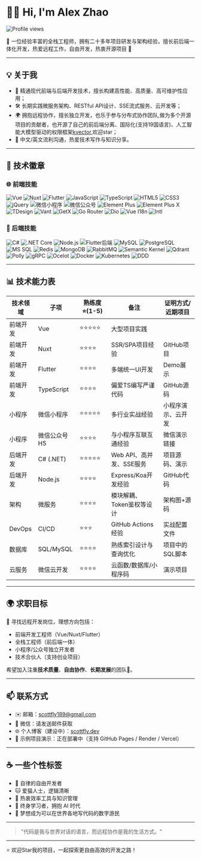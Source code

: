 # 👨‍💻 Hi, I'm Alex Zhao

![Profile views](https://komarev.com/ghpvc/?username=scottfly189&style=flat-square)

🚀 一位经验丰富的全栈工程师，拥有二十多年项目研发与架构经验，擅长前后端一体化开发，热爱远程工作，自由开发，热衷开源项目 🤝

---

## 💡 关于我

- 🧠 精通现代前端与后端开发技术，擅长构建高性能、高质量、高可维护性应用；
- 🛠️ 长期实践微服务架构、RESTful API设计、SSE流式服务、云开发等；
- 🌍 拥抱远程协作，擅长独立开发，也乐于参与分布式协作团队,做为多个开源项目的贡献者，也开源了自己的前后端分离、国际化(支持19国语言)、人工智能大模型驱动的权限框架[kvector](https://github.com/scottfly189/kvector),欢迎star；
- 💬 中文/英文流利沟通，热爱技术写作与知识分享。

---

## 🧰 技术徽章

### 🌐 前端技能

![Vue](https://img.shields.io/badge/-Vue-4FC08D?logo=vue.js&logoColor=white&style=for-the-badge)
![Nuxt](https://img.shields.io/badge/-Nuxt-00DC82?logo=nuxt.js&logoColor=white&style=for-the-badge)
![Flutter](https://img.shields.io/badge/-Flutter-02569B?logo=flutter&logoColor=white&style=for-the-badge)
![JavaScript](https://img.shields.io/badge/-JavaScript-F7DF1E?logo=javascript&logoColor=black&style=for-the-badge)
![TypeScript](https://img.shields.io/badge/-TypeScript-3178C6?logo=typescript&logoColor=white&style=for-the-badge)
![HTML5](https://img.shields.io/badge/-HTML5-E34F26?logo=html5&logoColor=white&style=for-the-badge)
![CSS3](https://img.shields.io/badge/-CSS3-1572B6?logo=css3&logoColor=white&style=for-the-badge)
![jQuery](https://img.shields.io/badge/-jQuery-0769AD?logo=jquery&logoColor=white&style=for-the-badge)
![微信小程序](https://img.shields.io/badge/-微信小程序-07C160?logo=wechat&logoColor=white&style=for-the-badge)
![微信公众号](https://img.shields.io/badge/-微信公众号-000000?logo=wechat&logoColor=white&style=for-the-badge)
![Element Plus](https://img.shields.io/badge/-Element%20Plus-409EFF?logo=element&logoColor=white&style=for-the-badge)
![Element Plus X](https://img.shields.io/badge/-Element%20Plus%20X-409EFF?logo=element&logoColor=white&style=for-the-badge)
![TDesign](https://img.shields.io/badge/-TDesign-0052D9?logo=tencent&logoColor=white&style=for-the-badge)
![Vant](https://img.shields.io/badge/-Vant-1989FA?logo=vant&logoColor=white&style=for-the-badge)
![GetX](https://img.shields.io/badge/-GetX-02569B?logo=flutter&logoColor=white&style=for-the-badge)
![Go Router](https://img.shields.io/badge/-Go%20Router-02569B?logo=flutter&logoColor=white&style=for-the-badge)
![Dio](https://img.shields.io/badge/-Dio-02569B?logo=flutter&logoColor=white&style=for-the-badge)
![Vue I18n](https://img.shields.io/badge/-Vue%20I18n-4FC08D?logo=vue.js&logoColor=white&style=for-the-badge)
![Intl](https://img.shields.io/badge/-Intl-02569B?logo=flutter&logoColor=white&style=for-the-badge)

### 🔧 后端技能

![C#](https://img.shields.io/badge/-CSharp-239120?logo=csharp&logoColor=white&style=for-the-badge)
![.NET Core](https://img.shields.io/badge/-.NET%20Core-512BD4?logo=.net&logoColor=white&style=for-the-badge)
![Node.js](https://img.shields.io/badge/-Node.js-339933?logo=node.js&logoColor=white&style=for-the-badge)
![Flutter后端](https://img.shields.io/badge/-Flutter%20Backend-02569B?logo=flutter&logoColor=white&style=for-the-badge)
![MySQL](https://img.shields.io/badge/-MySQL-4479A1?logo=mysql&logoColor=white&style=for-the-badge)
![PostgreSQL](https://img.shields.io/badge/-PostgreSQL-316192?logo=postgresql&logoColor=white&style=for-the-badge)
![MS SQL](https://img.shields.io/badge/-MS%20SQL-CC2927?logo=microsoftsqlserver&logoColor=white&style=for-the-badge)
![Redis](https://img.shields.io/badge/-Redis-DC382D?logo=redis&logoColor=white&style=for-the-badge)
![MongoDB](https://img.shields.io/badge/-MongoDB-47A248?logo=mongodb&logoColor=white&style=for-the-badge)
![RabbitMQ](https://img.shields.io/badge/-RabbitMQ-FF6600?logo=rabbitmq&logoColor=white&style=for-the-badge)
![Semantic Kernel](https://img.shields.io/badge/-Semantic%20Kernel-0078D4?logo=microsoft&logoColor=white&style=for-the-badge)
![Qdrant](https://img.shields.io/badge/-Qdrant-000000?logo=qdrant&logoColor=white&style=for-the-badge)
![Polly](https://img.shields.io/badge/-Polly-512BD4?logo=.net&logoColor=white&style=for-the-badge)
![gRPC](https://img.shields.io/badge/-gRPC-4285F4?logo=google&logoColor=white&style=for-the-badge)
![Ocelot](https://img.shields.io/badge/-Ocelot-512BD4?logo=.net&logoColor=white&style=for-the-badge)
![Docker](https://img.shields.io/badge/-Docker-2496ED?logo=docker&logoColor=white&style=for-the-badge)
![Kubernetes](https://img.shields.io/badge/-Kubernetes-326CE5?logo=kubernetes&logoColor=white&style=for-the-badge)
![DDD](https://img.shields.io/badge/-DDD-512BD4?logo=.net&logoColor=white&style=for-the-badge)

---

## 📊 技术能力表

| 技术领域   | 子项         | 熟练度⭐(1-5) | 备注                | 证明方式/近期项目            |
| ------ | ---------- | --------- | ----------------- | --------------- |
| 前端开发   | Vue        | ⭐⭐⭐⭐⭐     | 大型项目实践   |  |https://github.com/scottfly189/kvector |
| 前端开发   | Nuxt       | ⭐⭐⭐⭐      | SSR/SPA项目经验       | GitHub项目        |
| 前端开发   | Flutter    | ⭐⭐⭐⭐      | 多端统一UI开发          | Demo展示          |
| 前端开发   | TypeScript | ⭐⭐⭐⭐      | 偏爱TS编写严谨代码        | GitHub源码        |
| 小程序    | 微信小程序      | ⭐⭐⭐⭐⭐     | 多行业实战经验           | 小程序演示、云开发       |
| 小程序    | 微信公众号H5    | ⭐⭐⭐⭐      | 与小程序互联互通经验        | 微信演示链接          |
| 后端开发   | C# (.NET)  | ⭐⭐⭐⭐⭐     | Web API、高并发、SSE服务 | 项目源码、演示         |
| 后端开发   | Node.js    | ⭐⭐⭐⭐      | Express/Koa开发经验   | GitHub代码        |
| 架构     | 微服务        | ⭐⭐⭐⭐      | 模块解耦、Token鉴权等设计   | 架构图+源码          |
| DevOps | CI/CD      | ⭐⭐⭐       | GitHub Actions经验  | 实战配置文件          |
| 数据库    | SQL/MySQL  | ⭐⭐⭐⭐      | 熟练索引设计与查询优化       | 项目中的SQL脚本       |
| 云服务    | 微信云开发      | ⭐⭐⭐⭐      | 云函数/数据库/小程序码      | 演示项目            |

---

## 🌍 求职目标

🎯 寻找远程开发岗位，理想方向包括：

- 前端开发工程师（Vue/Nuxt/Flutter）
- 全栈工程师（前后端一体）
- 小程序/公众号独立开发者
- 技术合伙人（支持创业项目）

希望加入注重**技术质量**、**自由协作**、**长期发展**的团队💼。

---

## 📫 联系方式

- ✉️ 邮箱：scottfly189@gmail.com  
- 💬 微信：请发送邮件获取
- 🌐 个人博客（建设中）：[scottfly.dev](https://scottfly.dev)
- 🧰 示例项目演示：正在部署中（支持 GitHub Pages / Render / Vercel）

---

## ☕ 一些个性标签

- 🧘 自律的自由开发者
- 🐱 爱猫人士，逻辑清晰
- 🔬 热衷效率工具与知识管理
- 🧭 终身学习者，拥抱 AI 时代
- 🧳 梦想成为可以在世界各地写代码的数字游民

---

> "代码是我与世界对话的语言，而远程协作是我的生活方式。"

---

⭐️ 欢迎Star我的项目，一起探索更自由高效的开发之路！
